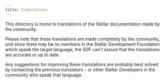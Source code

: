 ```yaml
---
title: Translations
---
```


This directory is home to translations of the Stellar documentation made by the community.

Please note that these translations are made completely by the community, and since there may be no members in the Stellar Development Foundation which speak the target language, the SDF can't assure that the translations are accurate or up to date.

Any suggestions for improving these translations are probably best solved by contacting the previous translators - or other Stellar Developers in the community who speak that language.
